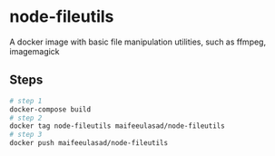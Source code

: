 # node-fileutils
A docker image with basic file manipulation utilities, such as ffmpeg, imagemagick

## Steps
```sh
# step 1
docker-compose build
# step 2
docker tag node-fileutils maifeeulasad/node-fileutils
# step 3
docker push maifeeulasad/node-fileutils
```